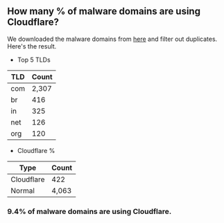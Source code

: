 ## How many % of malware domains are using Cloudflare?


We downloaded the malware domains from [here](https://urlhaus.abuse.ch) and filter out duplicates.
Here's the result.


[//]: # (start replacement)


- Top 5 TLDs

| TLD | Count |
| --- | --- |
| com | 2,307 |
| br | 416 |
| in | 325 |
| net | 126 |
| org | 120 |


- Cloudflare %

| Type | Count |
| --- | --- |
| Cloudflare | 422 |
| Normal | 4,063 |


### 9.4% of malware domains are using Cloudflare.